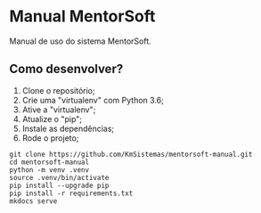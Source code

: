 # Manual MentorSoft

Manual de uso do sistema MentorSoft.


## Como desenvolver?

01. Clone o repositório;
02. Crie uma "virtualenv" com Python 3.6;
03. Ative a "virtualenv";
04. Atualize o "pip";
05. Instale as dependências;
06. Rode o projeto;

```console
git clone https://github.com/KmSistemas/mentorsoft-manual.git
cd mentorsoft-manual
python -m venv .venv
source .venv/bin/activate
pip install --upgrade pip
pip install -r requirements.txt
mkdocs serve
```
